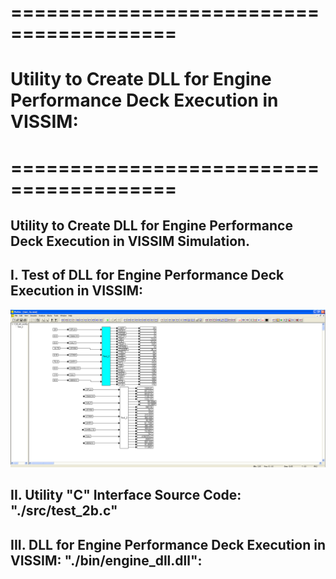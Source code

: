 # ========================================
# Utility to Create DLL for Engine Performance Deck Execution in VISSIM:
# ========================================

## Utility to Create DLL for Engine Performance Deck Execution in VISSIM Simulation.

##
## I. Test of DLL for Engine Performance Deck Execution in VISSIM:
![](./images/image_01.png)

##
## II. Utility "C" Interface Source Code: "./src/test_2b.c"

##
## III. DLL for Engine Performance Deck Execution in VISSIM: "./bin/engine_dll.dll":


